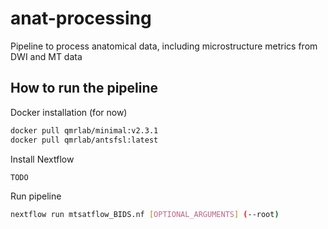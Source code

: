 # anat-processing
Pipeline to process anatomical data, including microstructure metrics from DWI and MT data

## How to run the pipeline

Docker installation (for now)
```bash
docker pull qmrlab/minimal:v2.3.1
docker pull qmrlab/antsfsl:latest
```

Install Nextflow
```bash
TODO
```

Run pipeline
```bash
nextflow run mtsatflow_BIDS.nf [OPTIONAL_ARGUMENTS] (--root)
```

